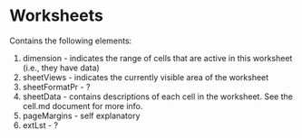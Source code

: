 # Worksheets

Contains the following elements:

1. dimension - indicates the range of cells that are active in this worksheet (i.e., they have data)
2. sheetViews - indicates the currently visible area of the worksheet
3. sheetFormatPr - ?
4. sheetData - contains descriptions of each cell in the worksheet. See the cell.md document for more info.
5. pageMargins - self explanatory
6. extLst - ?